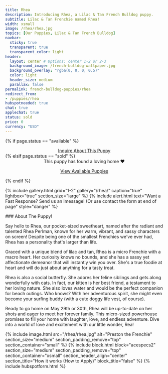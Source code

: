```yaml
---
title: Rhea
description: Introducing Rhea, a Lilac & Tan French Bulldog puppy.
subtitle: Lilac & Tan Frenchie named Rhea!
width: xsmall
image: /rhea/rhea.jpg
topics: [Our Puppies, Lilac & Tan French Bulldog]
navbar:
  sticky: true
  transparent: true
  transparent_color: light
header:
  layout: center # Options: center 1-2 or 2-3
  background_image: /french-bulldog-wallpaper.jpg
  background_overlay: "rgba(0, 0, 0, 0.5)"
  color: light
  header_size: medium
  parallax: false
permalink: french-bulldog-puppies/rhea
redirect_from:
- /puppies/rhea
hubspotneeded: true
chat: true
applechat: true
status: sold
price: 0
currency: "USD"
---
```


{% if page.status == "available" %}
  <center>
    <a class="uk-button uk-button-danger uk-border-pill" href="/contact">
      Inquire About This Puppy
    </a>
  </center>
{% elsif page.status == "sold" %}
  <center>
    <div class="uk-alert-success uk-border-pill uk-text-bold uk-padding-small" uk-alert>
      This puppy has found a loving home ❤️
    </div>
    <p class="uk-text-center">
      <a href="/french-bulldog-puppies/" class="uk-button uk-button-primary uk-border-pill">
        View Available Puppies
      </a>
    </p>
  </center>
{% endif %}


{% include gallery.html 
	grid="1-2"
	gallery="/rhea/"
	caption="true"
	lightbox="true"
  section_size="large"
%}
{% include alert.html text="Want a Fast Response? Send us an Imessage! (Or use contact the form at end of page" style="danger" %}
<div
    class="apple-business-chat-banner-container"
    data-apple-business-id="aea0f1e1-d35e-4943-a9f1-141bc4d2db78"
    data-apple-business-phone="+12127390182"
    data-apple-banner-cta="Imessage Us!"
    data-apple-banner-context="If you have an Iphone you'll see the chat, ID, if not you'll only see the phone icon"
    data-apple-banner-rounded-corners="false"
></div>
### About The Puppy!

Say hello to Rhea, our pocket-sized sweetheart, named after the radiant and talented Rhea Perlman, known for her warm, vibrant, and sassy characters on screen! Despite being one of the smallest Frenchies we've ever had, Rhea has a personality that's larger than life.

Graced with a unique blend of lilac and tan, Rhea is a micro Frenchie with a macro heart. Her curiosity knows no bounds, and she has a sassy yet affectionate demeanor that will instantly win you over. She's a true foodie at heart and will do just about anything for a tasty treat.

Rhea is also a social butterfly. She adores her feline siblings and gets along wonderfully with cats. In fact, our kitten is her best friend, a testament to her loving nature. She also loves water and would be the perfect companion for beach outings. Who knows? With her adventurous spirit, she might even become your surfing buddy (with a cute doggy life vest, of course).

Ready to go home on May 29th or 30th, Rhea will be up-to-date on her shots and eager to meet her forever family. This micro-sized powerhouse promises to fill your home with laughter, love, and endless adventure. Dive into a world of love and excitement with our little wonder, Rea!

{% include image.html 
	src="/rhea/rhea.jpg"
  alt="Preston the Frenchie"
  section_size="medium"
  section_padding_remove="top"
  section_container="small"
%}
{% include block.html 
  block="acespecs2"
  section_size="medium"
  section_padding_remove="top"
  section_container="xsmall"
  section_header_align="center"
  section_title="How it works (How to Apply)"
  block_title="false"
%}
{% include hubspotform.html %}




<script type="application/ld+json">
{
  "@context": "https://schema.org/",
  "@type": "Product",
  "name": "Rhea",
  "offers": {
    "@type": "Offer",
    "priceCurrency": "USD",
    "price": "0",
    "availability": "https://schema.org/SoldOut"
  }
}
</script>

